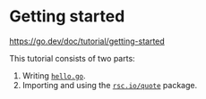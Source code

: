 # Getting started

https://go.dev/doc/tutorial/getting-started

This tutorial consists of two parts:

1. Writing [`hello.go`](./hello/hello.go).
2. Importing and using the [`rsc.io/quote`](https://pkg.go.dev/rsc.io/quote/v4) package.
